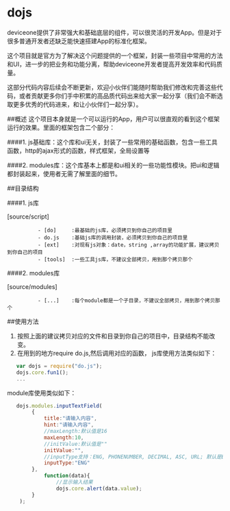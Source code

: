 # dojs
deviceone提供了非常强大和基础底层的组件，可以很灵活的开发App。但是对于很多普通开发者还缺乏能快速搭建App的标准化框架。

这个项目就是官方为了解决这个问题提供的一个框架，封装一些项目中常用的方法和UI，进一步的把业务和功能分离，帮助deviceone开发者提高开发效率和代码质量。

这部分代码内容后续会不断更新，欢迎小伙伴们能随时帮助我们修改和完善这些代码，或者贡献更多你们手中积累的高品质代码出来给大家一起分享（我们会不断选取更多优秀的代码进来，和让小伙伴们一起分享）。

##概述
这个项目本身就是一个可以运行的App，用户可以很直观的看到这个框架运行的效果。里面的框架包含二个部分：

####1. js基础库：这个库和ui无关，封装了一些常用的基础函数，包含一些工具函数，http的ajax形式的函数，样式框架，全局设置等
  
####2. modules库：这个库基本上都是和ui相关的一些功能性模块。把ui和逻辑都封装起来，使用者无需了解里面的细节。

##目录结构

####1. js库

[source/script]

              - [do]     :最基础的js库，必须拷贝到你自己的项目里              
              - do.js    :基础js库的调用封装，必须拷贝到你自己的项目里
              - [ext]    :对现有js对象：date，string ,array的功能扩展，建议拷贝到你自己的项目
              - [tools]  :一些工具js库，不建议全部拷贝，用到那个拷贝那个
              

####2. modules库

[source/modules]

              - [...]    :每个module都是一个子目录，不建议全部拷贝，用到那个拷贝那个
              
##使用方法
1. 按照上面的建议拷贝对应的文件和目录到你自己的项目中，目录结构不能改变。
2. 在用到的地方require do.js,然后调用对应的函数，
js库使用方法类似如下：

```JavaScript
   var dojs = require("do.js");
   dojs.core.fun1();
   ...
```

module库使用类似如下：

```JavaScript
   dojs.modules.inputTextField(
		{
			title:"请输入内容", 
			hint:"请输入内容", 
			//maxLength:默认值是16
			maxLength:10, 
			//initValue:默认值是""
			initValue:"", 
			//inputType支持：ENG, PHONENUMBER, DECIMAL, ASC, URL; 默认是ENG
			inputType:"ENG"
		},
			function(data){
				//显示输入结果
				dojs.core.alert(data.value);
		}
	);
```
